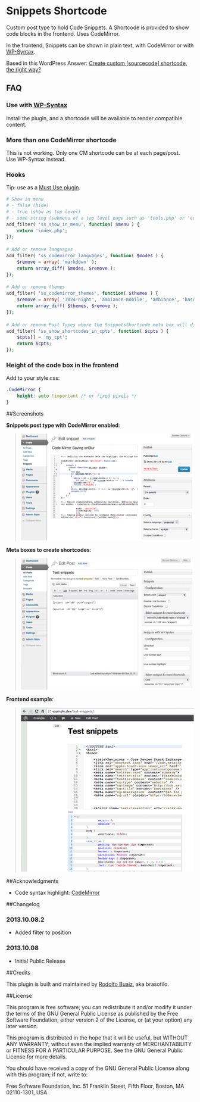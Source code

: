Snippets Shortcode
==================

Custom post type to hold Code Snippets. 
A Shortcode is provided to show code blocks in the frontend. 
Uses CodeMirror.

In the frontend, Snippets can be shown in plain text, with CodeMirror or with [WP-Syntax](http://wordpress.org/plugins/wp-syntax).

Based in this WordPress Answer: [Create custom [sourcecode] shortcode, the right way?](http://wordpress.stackexchange.com/q/116044/12615)

## FAQ

### Use with [WP-Syntax](http://wordpress.org/plugins/wp-syntax)
Install the plugin, and a shortcode will be available to render compatible content.

### More than one CodeMirror shortcode 
This is not working. Only one CM shortcode can be at each page/post.  
Use WP-Syntax instead.

### Hooks
Tip: use as a [Must Use plugin](http://codex.wordpress.org/Must_Use_Plugins). 

```php
# Show in menu
# - false (hide)
# - true (show as top level)
# - some string (submenu of a top level page such as 'tools.php' or 'edit.php?post_type=page')
add_filter( 'ss_show_in_menu', function( $menu ) {
    return 'index.php';
});

# Add or remove languages
add_filter( 'ss_codemirror_languages', function( $modes ) {
    $remove = array( 'markdown' );
    return array_diff( $modes, $remove );
});

# Add or remove themes
add_filter( 'ss_codemirror_themes', function( $themes ) {
    $remove = array( '3024-night', 'ambiance-mobile', 'ambiance', 'base16-dark', 'base16-light', 'blackboard', 'cobalt', 'eclipse', 'elegant', 'erlang-dark' );
    return array_diff( $themes, $remove );
});

# Add or remove Post Types where the SnippetsShortcode meta box will display
add_filter( 'ss_show_shortcodes_in_cpts', function( $cpts ) {
    $cpts[] = 'my_cpt';
    return $cpts;
});
```

### Height of the code box in the frontend
Add to your style.css:

```css
.CodeMirror {
    height: auto !important /* or fixed pixels */
}
```

##Screenshots

**Snippets post type with CodeMirror enabled**:  
> ![](img/screenshot-1.png)

**Meta boxes to create shortcodes**:  
> ![](img/screenshot-2.png)

**Frontend example**:  
> ![](img/screenshot-3.png)


##Acknowledgments

* Code syntax highlight: [CodeMirror](http://codemirror.net/)



##Changelog

### 2013.10.08.2
* Added filter to position 

### 2013.10.08
* Initial Public Release

##Credits

This plugin is built and maintained by [Rodolfo Buaiz](http://brasofilo.com), aka brasofilo.

##License

This program is free software; you can redistribute it and/or modify it under the terms of the GNU General Public License as published by the Free Software Foundation; either version 2 of the License, or (at your option) any later version.

This program is distributed in the hope that it will be useful, but WITHOUT ANY WARRANTY; without even the implied warranty of MERCHANTABILITY or FITNESS FOR A PARTICULAR PURPOSE.  See the GNU General Public License for more details.

You should have received a copy of the GNU General Public License along with this program; if not, write to:

Free Software Foundation, Inc.
51 Franklin Street, Fifth Floor,
Boston, MA
02110-1301, USA.

